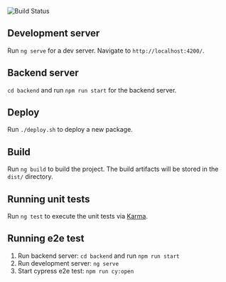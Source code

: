 ![Build Status](https://codebuild.eu-central-1.amazonaws.com/badges?uuid=eyJlbmNyeXB0ZWREYXRhIjoiWXdoTE9DbUg1NXM1OEpBMzB6UzJlUEw5cjFwdi92YURVWDc4bVdxck5ZR1V4WTJZUjByY2hTQnNiRVpwQ2Y0cmhGWFRPaXpEbjRvTzJPdTBva1l0ang4PSIsIml2UGFyYW1ldGVyU3BlYyI6Ii9RaVl2ZXJ2YnNER0JLYlIiLCJtYXRlcmlhbFNldFNlcmlhbCI6MX0%3D&branch=main)

## Development server

Run `ng serve` for a dev server. Navigate to `http://localhost:4200/`.

## Backend server

`cd backend` and run `npm run start` for the backend server.

## Deploy

Run `./deploy.sh` to deploy a new package.

## Build

Run `ng build` to build the project. The build artifacts will be stored in the `dist/` directory.

## Running unit tests

Run `ng test` to execute the unit tests via [Karma](https://karma-runner.github.io).

## Running e2e test

1. Run backend server: `cd backend` and run `npm run start`
2. Run development server: `ng serve`
3. Start cypress e2e test: `npm run cy:open`
